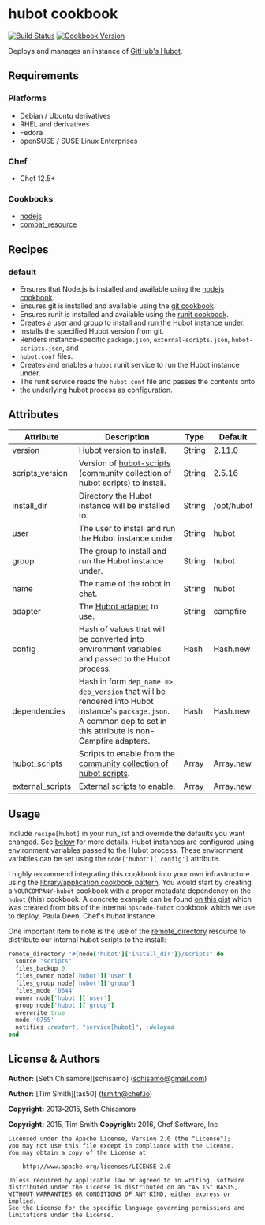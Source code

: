 # hubot cookbook

[![Build Status](https://travis-ci.org/chef-cookbooks/hubot.svg)](https://travis-ci.org/chef-cookbooks/hubot) [![Cookbook Version](https://img.shields.io/cookbook/v/hubot.svg)](https://supermarket.chef.io/cookbooks/hubot)

Deploys and manages an instance of [GitHub's Hubot](https://hubot.github.com/).

## Requirements

### Platforms

- Debian / Ubuntu derivatives
- RHEL and derivatives
- Fedora
- openSUSE / SUSE Linux Enterprises

### Chef

- Chef 12.5+

### Cookbooks

- [nodejs](https://supermarket.chef.io/cookbooks/nodejs)
- [compat_resource](https://supermarket.chef.io/cookbooks/compat_resource)

## Recipes

### default

- Ensures that Node.js is installed and available using the [nodejs cookbook](http://community.opscode.com/cookbooks/nodejs).
- Ensures git is installed and available using the [git cookbook](http://community.opscode.com/cookbooks/git).
- Ensures runit is installed and available using the [runit cookbook](http://community.opscode.com/cookbooks/runit).
- Creates a user and group to install and run the Hubot instance under.
- Installs the specified Hubot version from git.
- Renders instance-specific `package.json`, `external-scripts.json`, `hubot-scripts.json`, and
- `hubot.conf` files.
- Creates and enables a `hubot` runit service to run the Hubot instance under.
- The runit service reads the `hubot.conf` file and passes the contents onto
- the underlying hubot process as configuration.

## Attributes

Attribute        | Description                                                                                                                                                        | Type   | Default
---------------- | ------------------------------------------------------------------------------------------------------------------------------------------------------------------ | ------ | ----------
version          | Hubot version to install.                                                                                                                                          | String | 2.11.0     |
scripts_version  | Version of [hubot-scripts](https://github.com/github/hubot-scripts) (community collection of hubot scripts) to install.                                            | String | 2.5.16
install_dir      | Directory the Hubot instance will be installed to.                                                                                                                 | String | /opt/hubot
user             | The user to install and run the Hubot instance under.                                                                                                              | String | hubot
group            | The group to install and run the Hubot instance under.                                                                                                             | String | hubot
name             | The name of the robot in chat.                                                                                                                                     | String | hubot
adapter          | The [Hubot adapter](https://github.com/github/hubot/blob/master/docs/adapters.md) to use.                                                                          | String | campfire
config           | Hash of values that will be converted into environment variables and passed to the Hubot process.                                                                  | Hash   | Hash.new
dependencies     | Hash in form `dep_name => dep_version` that will be rendered into Hubot instance's `package.json`. A common dep to set in this attribute is non-Campfire adapters. | Hash   | Hash.new
hubot_scripts    | Scripts to enable from the [community collection of hubot scripts](https://github.com/github/hubot-scripts).                                                       | Array  | Array.new
external_scripts | External scripts to enable.                                                                                                                                        | Array  | Array.new

## Usage

Include `recipe[hubot]` in your run_list and override the defaults you want changed. See [below](#attributes) for more details. Hubot instances are configured using environment variables passed to the Hubot process. These environment variables can be set using the `node['hubot']['config']` attribute.

I highly recommend integrating this cookbook into your own infrastructure using the [library/application cookbook pattern](http://devopsanywhere.blogspot.com/2012/11/how-to-write-reusable-chef-cookbooks.html). You would start by creating a `YOURCOMPANY-hubot` cookbook with a proper metadata dependency on the `hubot` (this) cookbook. A concrete example can be found [on this gist](https://gist.github.com/schisamo/46eafba27d43c4a1e026) which was created from bits of the internal `opscode-hubot` cookbook which we use to deploy, Paula Deen, Chef's hubot instance.

One important item to note is the use of the [remote_directory](http://docs.opscode.com/resource_remote_directory.html) resource to distribute our internal hubot scripts to the install:

```ruby
remote_directory "#{node['hubot']['install_dir']}/scripts" do
  source "scripts"
  files_backup 0
  files_owner node['hubot']['user']
  files_group node['hubot']['group']
  files_mode '0644'
  owner node['hubot']['user']
  group node['hubot']['group']
  overwrite true
  mode '0755'
  notifies :restart, "service[hubot]", :delayed
end
```

## License & Authors

**Author:** [Seth Chisamore][schisamo] ([schisamo@gmail.com](mailto:schisamo@gmail.com))

**Author:** [Tim Smith][tas50] ([tsmith@chef.io](mailto:tsmith@chef.io))

**Copyright:** 2013-2015, Seth Chisamore

**Copyright:** 2015, Tim Smith **Copyright:** 2016, Chef Software, Inc

```
Licensed under the Apache License, Version 2.0 (the "License");
you may not use this file except in compliance with the License.
You may obtain a copy of the License at

    http://www.apache.org/licenses/LICENSE-2.0

Unless required by applicable law or agreed to in writing, software
distributed under the License is distributed on an "AS IS" BASIS,
WITHOUT WARRANTIES OR CONDITIONS OF ANY KIND, either express or implied.
See the License for the specific language governing permissions and
limitations under the License.
```
